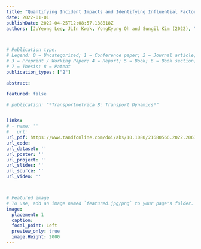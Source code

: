 ```yaml
---
title: "Quantifying Incident Impacts and Identifying Influential Factors on Urban Traffic Networks"
date: 2022-01-01
publishDate: 2022-04-25T12:08:57.188818Z
authors: [JuYeong Lee, JiIn Kwak, YongKyung Oh and Sungil Kim (2022), "Transportmetrica B : Transport Dynamics"]



# Publication type.
# Legend: 0 = Uncategorized; 1 = Conference paper; 2 = Journal article;
# 3 = Preprint / Working Paper; 4 = Report; 5 = Book; 6 = Book section;
# 7 = Thesis; 8 = Patent
publication_types: ["2"]

abstract: 

featured: false

# publication: "*Transportmetrica B: Transport Dynamics*"


links: 
# - name: ''
#   url: 
url_pdf: https://www.tandfonline.com/doi/abs/10.1080/21680566.2022.2063205
url_code: 
url_dataset: ''
url_poster: ''
url_project: ''
url_slides: ''
url_source: ''
url_video: ''



# Featured image
# To use, add an image named `featured.jpg/png` to your page's folder. 
image:
  placement: 1
  caption: 
  focal_point: Left
  preview_only: true
  image.Height: 2000
---
```


